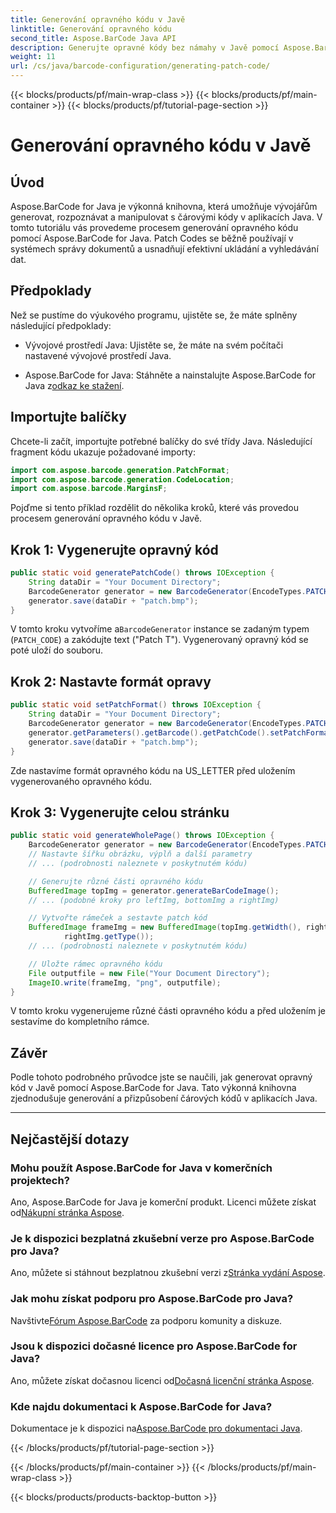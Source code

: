 ```yaml
---
title: Generování opravného kódu v Javě
linktitle: Generování opravného kódu
second_title: Aspose.BarCode Java API
description: Generujte opravné kódy bez námahy v Javě pomocí Aspose.BarCode. Postupujte podle našeho podrobného průvodce pro efektivní generování čárových kódů.
weight: 11
url: /cs/java/barcode-configuration/generating-patch-code/
---
```


{{< blocks/products/pf/main-wrap-class >}}
{{< blocks/products/pf/main-container >}}
{{< blocks/products/pf/tutorial-page-section >}}

# Generování opravného kódu v Javě


## Úvod

Aspose.BarCode for Java je výkonná knihovna, která umožňuje vývojářům generovat, rozpoznávat a manipulovat s čárovými kódy v aplikacích Java. V tomto tutoriálu vás provedeme procesem generování opravného kódu pomocí Aspose.BarCode for Java. Patch Codes se běžně používají v systémech správy dokumentů a usnadňují efektivní ukládání a vyhledávání dat.

## Předpoklady

Než se pustíme do výukového programu, ujistěte se, že máte splněny následující předpoklady:

- Vývojové prostředí Java: Ujistěte se, že máte na svém počítači nastavené vývojové prostředí Java.

-  Aspose.BarCode for Java: Stáhněte a nainstalujte Aspose.BarCode for Java z[odkaz ke stažení](https://releases.aspose.com/barcode/java/).

## Importujte balíčky

Chcete-li začít, importujte potřebné balíčky do své třídy Java. Následující fragment kódu ukazuje požadované importy:

```java
import com.aspose.barcode.generation.PatchFormat;
import com.aspose.barcode.generation.CodeLocation;
import com.aspose.barcode.MarginsF;
```

Pojďme si tento příklad rozdělit do několika kroků, které vás provedou procesem generování opravného kódu v Javě.

## Krok 1: Vygenerujte opravný kód

```java
public static void generatePatchCode() throws IOException {
    String dataDir = "Your Document Directory";
    BarcodeGenerator generator = new BarcodeGenerator(EncodeTypes.PATCH_CODE, "Patch T");
    generator.save(dataDir + "patch.bmp");
}
```

 V tomto kroku vytvoříme a`BarcodeGenerator` instance se zadaným typem (`PATCH_CODE`) a zakódujte text ("Patch T"). Vygenerovaný opravný kód se poté uloží do souboru.

## Krok 2: Nastavte formát opravy

```java
public static void setPatchFormat() throws IOException {
    String dataDir = "Your Document Directory";
    BarcodeGenerator generator = new BarcodeGenerator(EncodeTypes.PATCH_CODE, "Patch T");
    generator.getParameters().getBarcode().getPatchCode().setPatchFormat(PatchFormat.US_LETTER);
    generator.save(dataDir + "patch.bmp");
}
```

Zde nastavíme formát opravného kódu na US_LETTER před uložením vygenerovaného opravného kódu.

## Krok 3: Vygenerujte celou stránku

```java
public static void generateWholePage() throws IOException {
    BarcodeGenerator generator = new BarcodeGenerator(EncodeTypes.PATCH_CODE, "Patch T");
    // Nastavte šířku obrázku, výplň a další parametry
    // ... (podrobnosti naleznete v poskytnutém kódu)

    // Generujte různé části opravného kódu
    BufferedImage topImg = generator.generateBarCodeImage();
    // ... (podobné kroky pro leftImg, bottomImg a rightImg)

    // Vytvořte rámeček a sestavte patch kód
    BufferedImage frameImg = new BufferedImage(topImg.getWidth(), rightImg.getHeight() + 2 * topImg.getHeight(),
            rightImg.getType());
    // ... (podrobnosti naleznete v poskytnutém kódu)

    // Uložte rámec opravného kódu
    File outputfile = new File("Your Document Directory");
    ImageIO.write(frameImg, "png", outputfile);
}
```

V tomto kroku vygenerujeme různé části opravného kódu a před uložením je sestavíme do kompletního rámce.

## Závěr

Podle tohoto podrobného průvodce jste se naučili, jak generovat opravný kód v Javě pomocí Aspose.BarCode for Java. Tato výkonná knihovna zjednodušuje generování a přizpůsobení čárových kódů v aplikacích Java.

---

## Nejčastější dotazy

### Mohu použít Aspose.BarCode for Java v komerčních projektech?
 Ano, Aspose.BarCode for Java je komerční produkt. Licenci můžete získat od[Nákupní stránka Aspose](https://purchase.aspose.com/buy).

### Je k dispozici bezplatná zkušební verze pro Aspose.BarCode pro Java?
 Ano, můžete si stáhnout bezplatnou zkušební verzi z[Stránka vydání Aspose](https://releases.aspose.com/).

### Jak mohu získat podporu pro Aspose.BarCode pro Java?
 Navštivte[Fórum Aspose.BarCode](https://forum.aspose.com/c/barcode/13) za podporu komunity a diskuze.

### Jsou k dispozici dočasné licence pro Aspose.BarCode for Java?
 Ano, můžete získat dočasnou licenci od[Dočasná licenční stránka Aspose](https://purchase.aspose.com/temporary-license/).

### Kde najdu dokumentaci k Aspose.BarCode for Java?
 Dokumentace je k dispozici na[Aspose.BarCode pro dokumentaci Java](https://reference.aspose.com/barcode/java/).

{{< /blocks/products/pf/tutorial-page-section >}}

{{< /blocks/products/pf/main-container >}}
{{< /blocks/products/pf/main-wrap-class >}}

{{< blocks/products/products-backtop-button >}}
